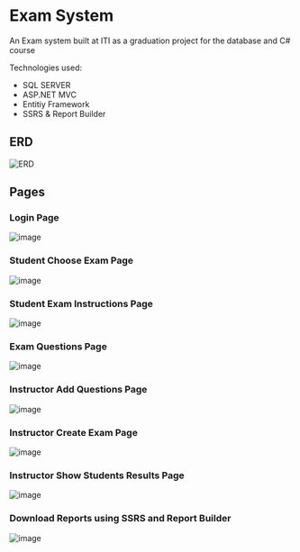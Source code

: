 # Exam System
An Exam system built at ITI as a graduation project for the database and C# course

Technologies used:
- SQL SERVER
- ASP.NET MVC
- Entitiy Framework
- SSRS & Report Builder

## ERD

![ERD](https://github.com/abdullahMorsi/Exam-System/assets/62671812/408c9340-102c-4a27-be92-ffdd0b4866fa)

## Pages
### Login Page
![image](https://github.com/abdullahMorsi/Exam-System/assets/62671812/e2e690a0-c3b9-4bba-bc48-ef2858077cae)

### Student Choose Exam Page
![image](https://github.com/abdullahMorsi/Exam-System/assets/62671812/a4372fc2-89f4-4d99-8a64-0a0cb91ef334)

### Student Exam Instructions Page
![image](https://github.com/abdullahMorsi/Exam-System/assets/62671812/639f2b4d-148a-4ca1-baee-cc7c720e6267)

### Exam Questions Page
![image](https://github.com/abdullahMorsi/Exam-System/assets/62671812/53ed99a7-7611-4041-9ff1-7681e7786e82)

### Instructor Add Questions Page
![image](https://github.com/abdullahMorsi/Exam-System/assets/62671812/6b38bea8-c8e9-4f82-ad30-d83904b7cf04)

### Instructor Create Exam Page
![image](https://github.com/abdullahMorsi/Exam-System/assets/62671812/1a626428-c5b6-4f26-8e93-5e17c6eca416)

### Instructor Show Students Results Page
![image](https://github.com/abdullahMorsi/Exam-System/assets/62671812/c51d702b-634e-459f-8eef-9c53865ad845)

### Download Reports using SSRS and Report Builder
![image](https://github.com/abdullahMorsi/Exam-System/assets/62671812/e57659a1-b584-44d4-b287-668d7d9ea845)

